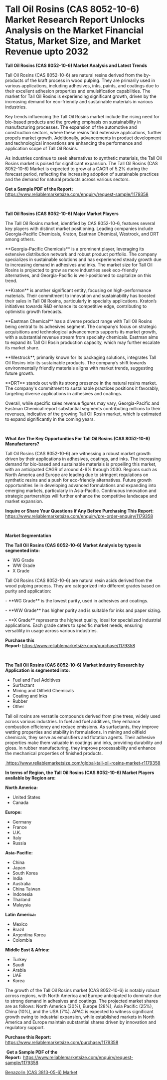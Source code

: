 <p><h1>Tall Oil Rosins (CAS 8052-10-6) Market Research Report Unlocks Analysis on the Market Financial Status, Market Size, and Market Revenue upto 2032</h1></p><p><strong>Tall Oil Rosins (CAS 8052-10-6) Market Analysis and Latest Trends</strong></p>
<p><p>Tall Oil Rosins (CAS 8052-10-6) are natural resins derived from the by-products of the kraft process in wood pulping. They are primarily used in various applications, including adhesives, inks, paints, and coatings due to their excellent adhesion properties and emulsification capabilities. The market for Tall Oil Rosins is experiencing significant growth, driven by the increasing demand for eco-friendly and sustainable materials in various industries.</p><p>Key trends influencing the Tall Oil Rosins market include the rising need for bio-based products and the growing emphasis on sustainability in manufacturing processes. The expansion of the automotive and construction sectors, where these resins find extensive applications, further propels market growth. Additionally, advancements in product development and technological innovations are enhancing the performance and application scope of Tall Oil Rosins.</p><p>As industries continue to seek alternatives to synthetic materials, the Tall Oil Rosins market is poised for significant expansion. The Tall Oil Rosins (CAS 8052-10-6) Market is expected to grow at a CAGR of 5.2% during the forecast period, reflecting the increasing adoption of sustainable practices and the demand for natural products across various sectors.</p></p>
<p><strong>Get a Sample PDF of the Report:&nbsp;</strong> <a href="https://www.reliablemarketsize.com/enquiry/request-sample/1179358?utm_campaign=2393&utm_medium=2&utm_source=Github&utm_content=ia&utm_term=03042025&utm_id=tall-oil-rosins-cas-8052-10-6">https://www.reliablemarketsize.com/enquiry/request-sample/1179358</a></p>
<p>&nbsp;</p>
<p><strong>Tall Oil Rosins (CAS 8052-10-6) Major Market Players</strong></p>
<p><p>The Tall Oil Rosins market, identified by CAS 8052-10-6, features several key players with distinct market positioning. Leading companies include Georgia-Pacific Chemicals, Kraton, Eastman Chemical, Westrock, and DRT among others.</p><p>**Georgia-Pacific Chemicals** is a prominent player, leveraging its extensive distribution network and robust product portfolio. The company specializes in sustainable solutions and has experienced steady growth due to increasing demand in adhesives and inks. The market size for Tall Oil Rosins is projected to grow as more industries seek eco-friendly alternatives, and Georgia-Pacific is well-positioned to capitalize on this trend.</p><p>**Kraton** is another significant entity, focusing on high-performance materials. Their commitment to innovation and sustainability has boosted their sales in Tall Oil Rosins, particularly in specialty applications. Kraton’s initiatives towards R&D enhance its competitive edge, contributing to optimistic growth forecasts.</p><p>**Eastman Chemical** has a diverse product range with Tall Oil Rosins being central to its adhesives segment. The company’s focus on strategic acquisitions and technological advancements supports its market growth, with a substantial revenue stream from specialty chemicals. Eastman aims to expand its Tall Oil Rosin production capacity, which may further escalate its market share.</p><p>**Westrock**, primarily known for its packaging solutions, integrates Tall Oil Rosins into its sustainable products. The company’s shift towards environmentally friendly materials aligns with market trends, suggesting future growth.</p><p>**DRT** stands out with its strong presence in the natural resins market. The company's commitment to sustainable practices positions it favorably, targeting diverse applications in adhesives and coatings.</p><p>Overall, while specific sales revenue figures may vary, Georgia-Pacific and Eastman Chemical report substantial segments contributing millions to their revenues, indicative of the growing Tall Oil Rosin market, which is estimated to expand significantly in the coming years.</p></p>
<p>&nbsp;</p>
<p><strong>What Are The Key Opportunities For Tall Oil Rosins (CAS 8052-10-6) Manufacturers?</strong></p>
<p><p>Tall Oil Rosins (CAS 8052-10-6) are witnessing a robust market growth driven by their applications in adhesives, coatings, and inks. The increasing demand for bio-based and sustainable materials is propelling this market, with an anticipated CAGR of around 4-6% through 2030. Regions such as North America and Europe are leading due to stringent regulations on synthetic resins and a push for eco-friendly alternatives. Future growth opportunities lie in developing advanced formulations and expanding into emerging markets, particularly in Asia-Pacific. Continuous innovation and strategic partnerships will further enhance the competitive landscape and market expansion.</p></p>
<p><strong>Inquire or Share Your Questions If Any Before Purchasing This Report:</strong> <a href="https://www.reliablemarketsize.com/enquiry/pre-order-enquiry/1179358?utm_campaign=2393&utm_medium=2&utm_source=Github&utm_content=ia&utm_term=03042025&utm_id=tall-oil-rosins-cas-8052-10-6">https://www.reliablemarketsize.com/enquiry/pre-order-enquiry/1179358</a></p>
<p>&nbsp;</p>
<p><strong>Market Segmentation</strong></p>
<p><strong>The Tall Oil Rosins (CAS 8052-10-6) Market Analysis by types is segmented into:</strong></p>
<p><ul><li>WG Grade</li><li>WW Grade</li><li>X Grade</li></ul></p>
<p><p>Tall Oil Rosins (CAS 8052-10-6) are natural resin acids derived from the wood pulping process. They are categorized into different grades based on purity and application: </p><p>- **WG Grade** is the lowest purity, used in adhesives and coatings. </p><p>- **WW Grade** has higher purity and is suitable for inks and paper sizing. </p><p>- **X Grade** represents the highest quality, ideal for specialized industrial applications. Each grade caters to specific market needs, ensuring versatility in usage across various industries.</p></p>
<p><strong>Purchase this Report:&nbsp;</strong><a href="https://www.reliablemarketsize.com/purchase/1179358?utm_campaign=2393&utm_medium=2&utm_source=Github&utm_content=ia&utm_term=03042025&utm_id=tall-oil-rosins-cas-8052-10-6">https://www.reliablemarketsize.com/purchase/1179358</a></p>
<p>&nbsp;</p>
<p><strong>The Tall Oil Rosins (CAS 8052-10-6) Market Industry Research by Application is segmented into:</strong></p>
<p><ul><li>Fuel and Fuel Additives</li><li>Surfactant</li><li>Mining and Oilfield Chemicals</li><li>Coating and Inks</li><li>Rubber</li><li>Other</li></ul></p>
<p><p>Tall oil rosins are versatile compounds derived from pine trees, widely used across various industries. In fuel and fuel additives, they enhance combustion efficiency and reduce emissions. As surfactants, they improve wetting properties and stability in formulations. In mining and oilfield chemicals, they serve as emulsifiers and flotation agents. Their adhesive properties make them valuable in coatings and inks, providing durability and gloss. In rubber manufacturing, they improve processability and enhance the mechanical properties of finished products.</p></p>
<p><a href="https://www.reliablemarketsize.com/global-tall-oil-rosins-market-r1179358?utm_campaign=2393&utm_medium=2&utm_source=Github&utm_content=ia&utm_term=03042025&utm_id=tall-oil-rosins-cas-8052-10-6">&nbsp;https://www.reliablemarketsize.com/global-tall-oil-rosins-market-r1179358</a></p>
<p><strong>In terms of Region, the Tall Oil Rosins (CAS 8052-10-6) Market Players available by Region are:</strong></p>
<p>
    <p> <strong> North America: </strong>
        <ul>
            <li>United States</li>
            <li>Canada</li>
        </ul>
        </p> 
    <p> <strong> Europe: </strong>
        <ul>
            <li>Germany</li>
            <li>France</li>
            <li>U.K.</li>
            <li>Italy</li>
            <li>Russia</li>
        </ul>
        </p> 
    <p> <strong> Asia-Pacific: </strong>
        <ul>
            <li>China</li>
            <li>Japan</li>
            <li>South Korea</li>
            <li>India</li>
            <li>Australia</li>
            <li>China Taiwan</li>
            <li>Indonesia</li>
            <li>Thailand</li>
            <li>Malaysia</li>
        </ul>
        </p> 
    <p> <strong> Latin America: </strong>
        <ul>
            <li>Mexico</li>
            <li>Brazil</li>
            <li>Argentina Korea</li>
            <li>Colombia</li>
        </ul>
        </p> 
    <p> <strong> Middle East & Africa: </strong>
        <ul>
            <li>Turkey</li>
            <li>Saudi</li>
            <li>Arabia</li>
            <li>UAE</li>
            <li>Korea</li>
        </ul>
    </p>
    </p>
<p><p>The growth of the Tall Oil Rosins market (CAS 8052-10-6) is notably robust across regions, with North America and Europe anticipated to dominate due to strong demand in adhesives and coatings. The projected market shares are as follows: North America (30%), Europe (28%), Asia Pacific (25%), China (10%), and the USA (7%). APAC is expected to witness significant growth owing to industrial expansion, while established markets in North America and Europe maintain substantial shares driven by innovation and regulatory support.</p></p>
<p><strong>Purchase this Report: </strong><a href="https://www.reliablemarketsize.com/purchase/1179358?utm_campaign=2393&utm_medium=2&utm_source=Github&utm_content=ia&utm_term=03042025&utm_id=tall-oil-rosins-cas-8052-10-6">https://www.reliablemarketsize.com/purchase/1179358</a></p>
<p>&nbsp;<strong>Get a Sample PDF of the Report:&nbsp;&nbsp;</strong><a href="https://www.reliablemarketsize.com/enquiry/request-sample/1179358?utm_campaign=2393&utm_medium=2&utm_source=Github&utm_content=ia&utm_term=03042025&utm_id=tall-oil-rosins-cas-8052-10-6">https://www.reliablemarketsize.com/enquiry/request-sample/1179358</a></p>
<p><strong></strong></p>
<p><p><a href="https://github.com/sca704osol/Market-Research-Report-List-1/blob/main/benazolin-cas-3813-05-6-market.md?utm_campaign=2393&utm_medium=2&utm_source=Github&utm_content=ia&utm_term=03042025&utm_id=tall-oil-rosins-cas-8052-10-6">Benazolin (CAS 3813-05-6) Market</a></p></p>